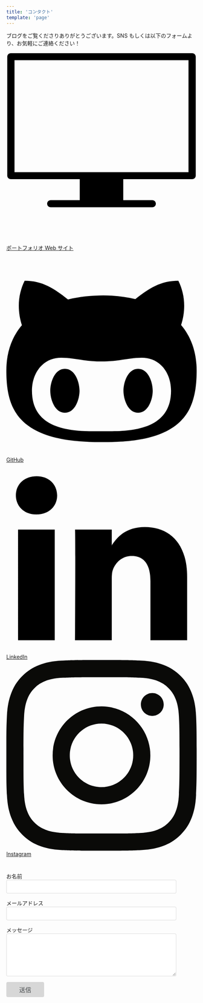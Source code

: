 ```yaml
---
title: 'コンタクト'
template: 'page'
---
```


ブログをご覧くださりありがとうございます。SNS もしくは以下のフォームより、お気軽にご連絡ください！<br />
<br />
<svg class="Icon-module--icon--Gpyvw bottom first contact-page" viewBox="0 0 141.732 141.732"><path d="M135.657,88.47H6.078V5.204h129.58L135.657,88.47L135.657,88.47z M141.054,91.072L141.054,91.072V2.604   c0-1.438-1.209-2.604-2.697-2.604H3.378c-1.491,0.001-2.7,1.166-2.7,2.604v88.469c0,1.438,1.209,2.604,2.7,2.604h51.291v15.609   H33.073c-1.491,0-2.7,1.165-2.7,2.604c0,1.437,1.209,2.602,2.7,2.602h0.001h75.585c1.49,0,2.699-1.165,2.699-2.602   c0-1.438-1.209-2.604-2.699-2.604H87.064V93.674h51.291C139.845,93.674,141.054,92.511,141.054,91.072"></path></svg>
[ポートフォリオ Web サイト](https://sayaka-ono.com)<br />
<svg class="Icon-module--icon--Gpyvw contact-page" viewBox="0 0 26 28"><path d="M10 19c0 1.141-0.594 3-2 3s-2-1.859-2-3 0.594-3 2-3 2 1.859 2 3zM20 19c0 1.141-0.594 3-2 3s-2-1.859-2-3 0.594-3 2-3 2 1.859 2 3zM22.5 19c0-2.391-1.453-4.5-4-4.5-1.031 0-2.016 0.187-3.047 0.328-0.812 0.125-1.625 0.172-2.453 0.172s-1.641-0.047-2.453-0.172c-1.016-0.141-2.016-0.328-3.047-0.328-2.547 0-4 2.109-4 4.5 0 4.781 4.375 5.516 8.188 5.516h2.625c3.813 0 8.188-0.734 8.188-5.516zM26 16.25c0 1.734-0.172 3.578-0.953 5.172-2.063 4.172-7.734 4.578-11.797 4.578-4.125 0-10.141-0.359-12.281-4.578-0.797-1.578-0.969-3.437-0.969-5.172 0-2.281 0.625-4.438 2.125-6.188-0.281-0.859-0.422-1.766-0.422-2.656 0-1.172 0.266-2.344 0.797-3.406 2.469 0 4.047 1.078 5.922 2.547 1.578-0.375 3.203-0.547 4.828-0.547 1.469 0 2.953 0.156 4.375 0.5 1.859-1.453 3.437-2.5 5.875-2.5 0.531 1.062 0.797 2.234 0.797 3.406 0 0.891-0.141 1.781-0.422 2.625 1.5 1.766 2.125 3.938 2.125 6.219z"></path></svg>
[GitHub](https://github.com/SayakaOno)<br />
<svg class="Icon-module--icon--Gpyvw contact-page" viewBox="0 0 100 100"><path d="M95,59.727V93H75.71V61.955c0-7.799-2.79-13.121-9.771-13.121   c-5.331,0-8.503,3.587-9.898,7.057c-0.509,1.24-0.64,2.967-0.64,4.703V93H36.104c0,0,0.26-52.58,0-58.028h19.294v8.225   c-0.039,0.062-0.09,0.128-0.127,0.188h0.127v-0.188c2.563-3.948,7.142-9.588,17.389-9.588C85.482,33.609,95,41.903,95,59.727    M15.919,7C9.318,7,5,11.33,5,17.024c0,5.57,4.193,10.031,10.663,10.031h0.129c6.729,0,10.914-4.46,10.914-10.031   C26.579,11.33,22.521,7,15.919,7 M6.146,93h19.289V34.972H6.146V93z"></path></svg>
[LinkedIn](https://www.linkedin.com/in/sayakaono/)<br />
<svg class="Icon-module--icon--Gpyvw bottom contact-page" viewBox="0 0 256 256"><path d="M127.999746,23.06353 C162.177385,23.06353 166.225393,23.1936027 179.722476,23.8094161 C192.20235,24.3789926 198.979853,26.4642218 203.490736,28.2166477 C209.464938,30.5386501 213.729395,33.3128586 218.208268,37.7917319 C222.687141,42.2706052 225.46135,46.5350617 227.782844,52.5092638 C229.535778,57.0201472 231.621007,63.7976504 232.190584,76.277016 C232.806397,89.7746075 232.93647,93.8226147 232.93647,128.000254 C232.93647,162.177893 232.806397,166.225901 232.190584,179.722984 C231.621007,192.202858 229.535778,198.980361 227.782844,203.491244 C225.46135,209.465446 222.687141,213.729903 218.208268,218.208776 C213.729395,222.687649 209.464938,225.461858 203.490736,227.783352 C198.979853,229.536286 192.20235,231.621516 179.722476,232.191092 C166.227425,232.806905 162.179418,232.936978 127.999746,232.936978 C93.8200742,232.936978 89.772067,232.806905 76.277016,232.191092 C63.7971424,231.621516 57.0196391,229.536286 52.5092638,227.783352 C46.5345536,225.461858 42.2700971,222.687649 37.7912238,218.208776 C33.3123505,213.729903 30.538142,209.465446 28.2166477,203.491244 C26.4637138,198.980361 24.3784845,192.202858 23.808908,179.723492 C23.1930946,166.225901 23.0630219,162.177893 23.0630219,128.000254 C23.0630219,93.8226147 23.1930946,89.7746075 23.808908,76.2775241 C24.3784845,63.7976504 26.4637138,57.0201472 28.2166477,52.5092638 C30.538142,46.5350617 33.3123505,42.2706052 37.7912238,37.7917319 C42.2700971,33.3128586 46.5345536,30.5386501 52.5092638,28.2166477 C57.0196391,26.4642218 63.7971424,24.3789926 76.2765079,23.8094161 C89.7740994,23.1936027 93.8221066,23.06353 127.999746,23.06353 M127.999746,0 C93.2367791,0 88.8783247,0.147348072 75.2257637,0.770274749 C61.601148,1.39218523 52.2968794,3.55566141 44.1546281,6.72008828 C35.7374966,9.99121548 28.5992446,14.3679613 21.4833489,21.483857 C14.3674532,28.5997527 9.99070739,35.7380046 6.71958019,44.1551362 C3.55515331,52.2973875 1.39167714,61.6016561 0.769766653,75.2262718 C0.146839975,88.8783247 0,93.2372872 0,128.000254 C0,162.763221 0.146839975,167.122183 0.769766653,180.774236 C1.39167714,194.398852 3.55515331,203.703121 6.71958019,211.845372 C9.99070739,220.261995 14.3674532,227.400755 21.4833489,234.516651 C28.5992446,241.632547 35.7374966,246.009293 44.1546281,249.28042 C52.2968794,252.444847 61.601148,254.608323 75.2257637,255.230233 C88.8783247,255.85316 93.2367791,256 127.999746,256 C162.762713,256 167.121675,255.85316 180.773728,255.230233 C194.398344,254.608323 203.702613,252.444847 211.844864,249.28042 C220.261995,246.009293 227.400247,241.632547 234.516143,234.516651 C241.632039,227.400755 246.008785,220.262503 249.279912,211.845372 C252.444339,203.703121 254.607815,194.398852 255.229725,180.774236 C255.852652,167.122183 256,162.763221 256,128.000254 C256,93.2372872 255.852652,88.8783247 255.229725,75.2262718 C254.607815,61.6016561 252.444339,52.2973875 249.279912,44.1551362 C246.008785,35.7380046 241.632039,28.5997527 234.516143,21.483857 C227.400247,14.3679613 220.261995,9.99121548 211.844864,6.72008828 C203.702613,3.55566141 194.398344,1.39218523 180.773728,0.770274749 C167.121675,0.147348072 162.762713,0 127.999746,0 Z M127.999746,62.2703115 C91.698262,62.2703115 62.2698034,91.69877 62.2698034,128.000254 C62.2698034,164.301738 91.698262,193.730197 127.999746,193.730197 C164.30123,193.730197 193.729689,164.301738 193.729689,128.000254 C193.729689,91.69877 164.30123,62.2703115 127.999746,62.2703115 Z M127.999746,170.667175 C104.435741,170.667175 85.3328252,151.564259 85.3328252,128.000254 C85.3328252,104.436249 104.435741,85.3333333 127.999746,85.3333333 C151.563751,85.3333333 170.666667,104.436249 170.666667,128.000254 C170.666667,151.564259 151.563751,170.667175 127.999746,170.667175 Z M211.686338,59.6734287 C211.686338,68.1566129 204.809755,75.0337031 196.326571,75.0337031 C187.843387,75.0337031 180.966297,68.1566129 180.966297,59.6734287 C180.966297,51.1902445 187.843387,44.3136624 196.326571,44.3136624 C204.809755,44.3136624 211.686338,51.1902445 211.686338,59.6734287 Z" fill="#0A0A08"></path></svg>
[Instagram](https://www.instagram.com/sayaka___0)

<form class="form" id="contactform" action="https://formspree.io/f/moqprzgw" method="POST">
  <style>
    svg.contact-page {
      vertical-align: text-top;
    }
    svg.contact-page.bottom {
      vertical-align: text-bottom;
    }
    form {
      margin-top: 40px;
    }
    .field {
      margin-bottom: 15px;
    }
    input, textarea {
      box-sizing: border-box;
      width: 100%;
      max-width: 450px;
      padding: .5rem .75rem;
      font-size: 1rem;
      color: #464a4c;
      border: 1px solid rgba(0,0,0,.15);
      border-radius: .25rem;
      outline: none;
    }
    .button {
      width: 100px;
      background-color: rgba(0,0,0,.15);
      border: none;
    }
    .button:hover {
      cursor: pointer;
    }
  </style>
  <div class="field">
    <label class="label" for="name"><div class="label-content">お名前</div></label>
    <input class="input" type="text" name="name" id="name" required>
  </div>
  <div class="field">
    <label class="label" for="_replyto"><div class="label-content">メールアドレス</div></label>
    <input class="input" type="email" name="_replyto" id="_replyto" required>
  </div>
  <div class="field">
    <label class="label" for="message"><div class="label-content">メッセージ</div></label>
    <textarea class="input" name="message" rows="5" id="message" required></textarea>
  </div>
  <input class="hidden" type="text" name="_gotcha" style="display:none">
  <input class="hidden" type="hidden" name="_subject" value="Message via Blog">
  <div class="field">
    <input class="button submit" type="submit" value="送信">
  </div>
</form>
